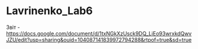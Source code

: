 # Lavrinenko_Lab6
Звіт - https://docs.google.com/document/d/1txNGkXzUsck9DQ_LjEo93wrxkdQwvJZU/edit?usp=sharing&ouid=104087141839972794288&rtpof=true&sd=true
